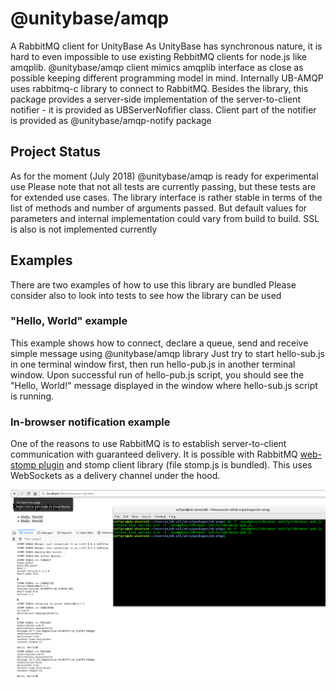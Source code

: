 # @unitybase/amqp

A RabbitMQ client for UnityBase
As UnityBase has synchronous nature, it is hard to even impossible to use existing RebbitMQ clients for node.js like amqplib. @unitybase/amqp client mimics amqplib interface as close as possible keeping different programming model in mind. Internally UB-AMQP uses rabbitmq-c library to connect to RabbitMQ.
Besides the library, this package provides a server-side implementation of the server-to-client notifier - it is provided as UBServerNofifier class. Client part of the notifier is provided as @unitybase/amqp-notify package

## Project Status

As for the moment (July 2018) @unitybase/amqp is ready for experimental use
Please note that not all tests are currently passing, but these tests are for extended use cases.
The library interface is rather stable in terms of the list of methods and number of arguments passed. But default values for parameters and internal implementation could vary from build to build.
SSL is also is not implemented currently

## Examples

There are two examples of how to use this library are bundled
Please consider also to look into tests to see how the library can be used

### "Hello, World" example

This example shows how to connect, declare a queue, send and receive simple message using @unitybase/amqp library
Just try to start hello-sub.js in one terminal window first, then run hello-pub.js in another terminal window. Upon successful run of hello-pub.js script, you should see the "Hello, World!" message displayed in the window where hello-sub.js script is running.

### In-browser notification example

One of the reasons to use RabbitMQ is to establish server-to-client communication with guaranteed delivery. It is possible with RabbitMQ [web-stomp plugin](https://www.rabbitmq.com/web-stomp.html) and stomp client library (file stomp.js is bundled). This uses WebSockets as a delivery channel under the hood.

![Screenshot of in-browser notification example running](lib/ub-amqp_inbrowser-notify.png)